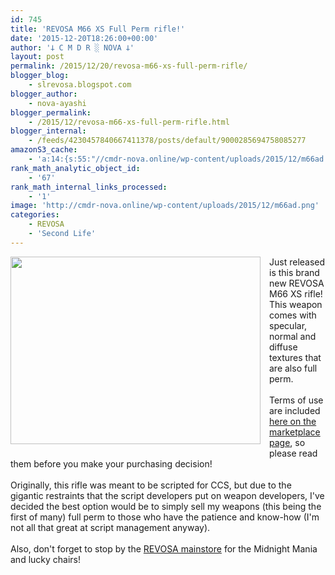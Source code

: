 ```yaml
---
id: 745
title: 'REVOSA M66 XS Full Perm rifle!'
date: '2015-12-20T18:26:00+00:00'
author: '𐕣 C M D R ░ NOVA 𐕣'
layout: post
permalink: /2015/12/20/revosa-m66-xs-full-perm-rifle/
blogger_blog:
    - slrevosa.blogspot.com
blogger_author:
    - nova-ayashi
blogger_permalink:
    - /2015/12/revosa-m66-xs-full-perm-rifle.html
blogger_internal:
    - /feeds/4230457840667411378/posts/default/9000285694758085277
amazonS3_cache:
    - 'a:14:{s:55:"//cmdr-nova.online/wp-content/uploads/2015/12/m66ad.png";a:1:{s:9:"timestamp";i:1721698459;}s:63:"//cmdr-nova.online/wp-content/uploads/2015/12/m66ad-300x225.png";a:1:{s:9:"timestamp";i:1721698459;}s:51:"//cmdr-nova.online/wp-content/uploads/2024/02/3.gif";a:1:{s:9:"timestamp";i:1715804568;}s:57:"//cmdr-nova.online/wp-content/uploads/2024/02/NoAi_01.png";a:1:{s:9:"timestamp";i:1721688572;}s:67:"//cmdr-nova.online/wp-content/uploads/2024/02/721ac29ea9cbae00.jpeg";a:1:{s:9:"timestamp";i:1713371282;}s:62:"//cmdr-nova.online/wp-content/uploads/2015/12/fishnetsetad.png";a:1:{s:9:"timestamp";i:1713448947;}s:61:"//cmdr-nova.online/wp-content/uploads/2015/10/darkfairyad.png";a:1:{s:9:"timestamp";i:1713448947;}s:59:"//cmdr-nova.online/wp-content/uploads/2015/10/boomersad.png";a:1:{s:9:"timestamp";i:1713448947;}s:68:"//cmdr-nova.online/wp-content/uploads/2015/10/energizedfatpackad.png";a:1:{s:9:"timestamp";i:1713448947;}s:57:"//cmdr-nova.online/wp-content/uploads/2015/10/flavors.png";a:1:{s:9:"timestamp";i:1713448947;}s:55:"//cmdr-nova.online/wp-content/uploads/2015/10/srtad.png";a:1:{s:9:"timestamp";i:1713448947;}s:62:"//cmdr-nova.online/wp-content/uploads/2015/10/bloodqueenad.png";a:1:{s:9:"timestamp";i:1713448947;}s:62:"//cmdr-nova.online/wp-content/uploads/2015/10/beanythingad.png";a:1:{s:9:"timestamp";i:1713448947;}s:59:"//cmdr-nova.online/wp-content/uploads/2015/10/sicksadad.png";a:1:{s:9:"timestamp";i:1713448947;}}'
rank_math_analytic_object_id:
    - '67'
rank_math_internal_links_processed:
    - '1'
image: 'http://cmdr-nova.online/wp-content/uploads/2015/12/m66ad.png'
categories:
    - REVOSA
    - 'Second Life'
---
```


<div style="clear: both; text-align: center;">
<a href="http://cmdr-nova.online/wp-content/uploads/2015/12/m66ad.png" style="clear: left; float: left; margin-bottom: 1em; margin-right: 1em;"><img border="0" height="300" src="http://cmdr-nova.online/wp-content/uploads/2015/12/m66ad-300x225.png" width="400" /></a></div>
Just released is this brand new REVOSA M66 XS rifle! This weapon comes with specular, normal and diffuse textures that are also full perm.<br />
<br />
Terms of use are included <a href="https://marketplace.secondlife.com/p/REVOSA-M66-XS-Full-Perm/8249148" target="_blank" rel="noopener">here on the marketplace page</a>, so please read them before you make your purchasing decision!<br />
<br />
Originally, this rifle was meant to be scripted for CCS, but due to the gigantic restraints that the script developers put on weapon developers, I've decided the best option would be to simply sell my weapons (this being the first of many) full perm to those who have the patience and know-how (I'm not all that great at script management anyway).<br />
<br />
Also, don't forget to stop by the <a href="http://maps.secondlife.com/secondlife/Pisces/172/239/29" target="_blank" rel="noopener">REVOSA mainstore</a> for the Midnight Mania and lucky chairs!